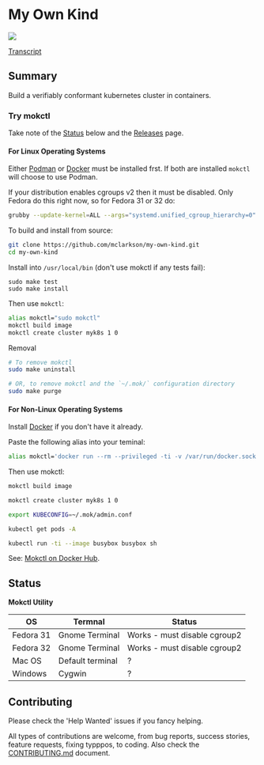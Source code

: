 # My Own Kind

![](docs/images/mokctl-demo.gif)

[Transcript](/cmdline-player/install-mokctl-linux.md)

## Summary

Build a verifiably conformant kubernetes cluster in containers.

### Try mokctl

Take note of the [Status](#status) below and the [Releases](https://github.com/mclarkson/my-own-kind/releases) page.

#### For Linux Operating Systems

Either [Podman](https://podman.io/) or [Docker](https://www.docker.com/get-started) must be installed frst. If both are installed `mokctl` will choose to use Podman.

If your distribution enables cgroups v2 then it must be disabled. Only Fedora do this right now, so for Fedora 31 or 32 do:

```bash
grubby --update-kernel=ALL --args="systemd.unified_cgroup_hierarchy=0"
```

To build and install from source:

```bash
git clone https://github.com/mclarkson/my-own-kind.git
cd my-own-kind
```

Install into `/usr/local/bin` (don't use mokctl if any tests fail):

```none
sudo make test
sudo make install
```

Then use `mokctl`:

```bash
alias mokctl="sudo mokctl"
mokctl build image
mokctl create cluster myk8s 1 0
```

Removal

```bash
# To remove mokctl
sudo make uninstall

# OR, to remove mokctl and the `~/.mok/` configuration directory
sudo make purge
```

#### For Non-Linux Operating Systems

Install [Docker](https://docs.docker.com/get-docker/) if you don't have it already.

Paste the following alias into your teminal:

```bash
alias mokctl='docker run --rm --privileged -ti -v /var/run/docker.sock:/var/run/docker.sock -v ~/.mok/:/root/.mok/ -e TERM=xterm-256color mclarkson/mokctl'
```

Then use mokctl:

```bash
mokctl build image

mokctl create cluster myk8s 1 0

export KUBECONFIG=~/.mok/admin.conf

kubectl get pods -A

kubectl run -ti --image busybox busybox sh
```

See: [Mokctl on Docker Hub](https://hub.docker.com/r/mclarkson/mokctl).

## Status

**Mokctl Utility**

| OS        | Termnal          | Status                       |
| --------- | ---------------- | ---------------------------- |
| Fedora 31 | Gnome Terminal   | Works - must disable cgroup2 |
| Fedora 32 | Gnome Terminal   | Works - must disable cgroup2 |
| Mac OS    | Default terminal | ?                            |
| Windows   | Cygwin           | ?                            |

## Contributing

Please check the 'Help Wanted' issues if you fancy helping.

All types of contributions are welcome, from bug reports, success stories, feature requests, fixing typppos, to coding. Also check the [CONTRIBUTING.md](/CONTRIBUTING.md) document.
